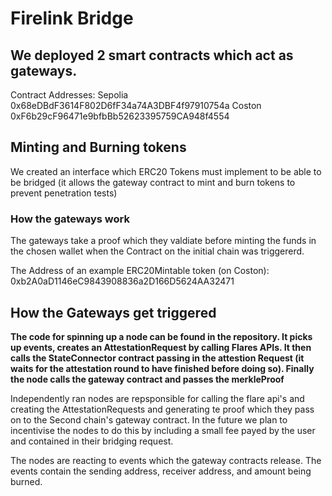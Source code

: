 # Firelink Bridge
## We deployed 2 smart contracts which act as gateways.
Contract Addresses:
Sepolia 0x68eDBdF3614F802D6fF34a74A3DBF4f97910754a
Coston 0xF6b29cF96471e9bfbBb52623395759CA948f4554

## Minting and Burning tokens
We created an interface which ERC20 Tokens must implement to be able to be bridged (it allows the gateway contract to mint and burn tokens to prevent penetration tests)

### How the gateways work
The gateways take a proof which they valdiate before minting the funds in the chosen wallet when the Contract on the initial chain was triggererd.

The Address of an example ERC20Mintable token (on Coston): 0xb2A0aD1146eC9843908836a2D166D5624AA32471

## How the Gateways get triggered
**The code for spinning up a node can be found in the repository. It picks up events, creates an AttestationRequest by calling Flares APIs.
It then calls the StateConnector contract passing in the attestion Request (it waits for the attestation round to have finished before doing so). 
Finally the node calls the gateway contract and passes the merkleProof**

Independently ran nodes are repsponsible for calling the flare api's and creating the AttestationRequests and generating te proof which they pass on to the Second chain's gateway contract.
In the future we plan to incentivise the nodes to do this by including a small fee payed by the user and contained in their bridging request.

The nodes are reacting to events which the gateway contracts release. The events contain the sending address, receiver address, and amount being burned. 
